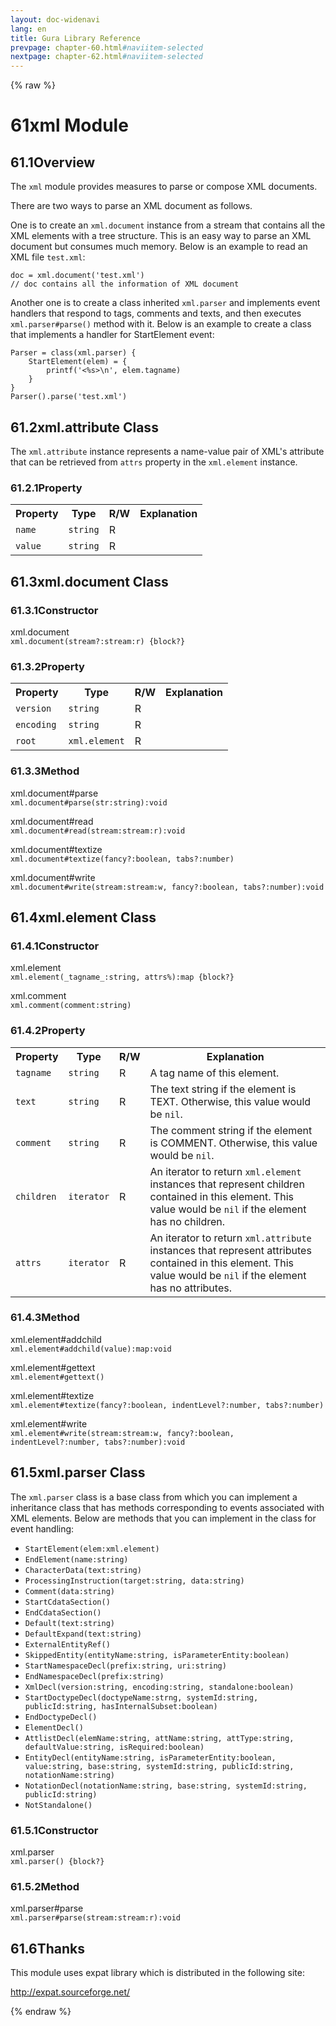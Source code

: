 ```yaml
---
layout: doc-widenavi
lang: en
title: Gura Library Reference
prevpage: chapter-60.html#naviitem-selected
nextpage: chapter-62.html#naviitem-selected
---
```

{% raw %}
<h1><span class="caption-index-1">61</span>xml Module</h1>
<h2><span class="caption-index-2">61.1</span><a name="anchor-61-1"></a>Overview</h2>
<p>
The <code class="highlighter-rouge">xml</code> module provides measures to parse or compose XML documents.
</p>
<p>
There are two ways to parse an XML document as follows.
</p>
<p>
One is to create an <code class="highlighter-rouge">xml.document</code> instance from a stream that contains all the XML elements with a tree structure. This is an easy way to parse an XML document but consumes much memory. Below is an example to read an XML file <code class="highlighter-rouge">test.xml</code>:
</p>
<pre class="highlight"><code>doc = xml.document('test.xml')
// doc contains all the information of XML document
</code></pre>
<p>
Another one is to create a class inherited <code class="highlighter-rouge">xml.parser</code> and implements event handlers that respond to tags, comments and texts, and then executes <code class="highlighter-rouge">xml.parser#parse()</code> method with it. Below is an example to create a class that implements a handler for StartElement event:
</p>
<pre class="highlight"><code>Parser = class(xml.parser) {
    StartElement(elem) = {
        printf('&lt;%s&gt;\n', elem.tagname)
    }
}
Parser().parse('test.xml')
</code></pre>
<h2><span class="caption-index-2">61.2</span><a name="anchor-61-2"></a>xml.attribute Class</h2>
<p>
The <code class="highlighter-rouge">xml.attribute</code> instance represents a name-value pair of XML's attribute that can be retrieved from <code class="highlighter-rouge">attrs</code> property in the <code class="highlighter-rouge">xml.element</code> instance.
</p>
<h3><span class="caption-index-3">61.2.1</span><a name="anchor-61-2-1"></a>Property</h3>
<p>
<table class="table">
<tr>
<th>
Property</th>
<th>
Type</th>
<th>
R/W</th>
<th>
Explanation</th>
</tr>


<tr>
<td>
<code>name</code></td>
<td>
<code>string</code></td>
<td>
R</td>

<td>
</td>
</tr>


<tr>
<td>
<code>value</code></td>
<td>
<code>string</code></td>
<td>
R</td>

<td>
</td>
</tr>


</table>

</p>
<h2><span class="caption-index-2">61.3</span><a name="anchor-61-3"></a>xml.document Class</h2>
<h3><span class="caption-index-3">61.3.1</span><a name="anchor-61-3-1"></a>Constructor</h3>
<p>
<div class="h5">xml.document</div>
<div class="mb-2"><i class="fas fa-caret-right mr-2"></i><code>xml.document(stream?:stream:r) {block?}</code></div>

</p>
<h3><span class="caption-index-3">61.3.2</span><a name="anchor-61-3-2"></a>Property</h3>
<p>
<table class="table">
<tr>
<th>
Property</th>
<th>
Type</th>
<th>
R/W</th>
<th>
Explanation</th>
</tr>


<tr>
<td>
<code>version</code></td>
<td>
<code>string</code></td>
<td>
R</td>

<td>
</td>
</tr>


<tr>
<td>
<code>encoding</code></td>
<td>
<code>string</code></td>
<td>
R</td>

<td>
</td>
</tr>


<tr>
<td>
<code>root</code></td>
<td>
<code>xml.element</code></td>
<td>
R</td>

<td>
</td>
</tr>


</table>

</p>
<h3><span class="caption-index-3">61.3.3</span><a name="anchor-61-3-3"></a>Method</h3>
<p>
<div class="h5">xml.document#parse</div>
<div class="mb-2"><i class="fas fa-caret-right mr-2"></i><code>xml.document#parse(str:string):void</code></div>

</p>
<p>
<div class="h5">xml.document#read</div>
<div class="mb-2"><i class="fas fa-caret-right mr-2"></i><code>xml.document#read(stream:stream:r):void</code></div>

</p>
<p>
<div class="h5">xml.document#textize</div>
<div class="mb-2"><i class="fas fa-caret-right mr-2"></i><code>xml.document#textize(fancy?:boolean, tabs?:number)</code></div>

</p>
<p>
<div class="h5">xml.document#write</div>
<div class="mb-2"><i class="fas fa-caret-right mr-2"></i><code>xml.document#write(stream:stream:w, fancy?:boolean, tabs?:number):void</code></div>

</p>
<h2><span class="caption-index-2">61.4</span><a name="anchor-61-4"></a>xml.element Class</h2>
<h3><span class="caption-index-3">61.4.1</span><a name="anchor-61-4-1"></a>Constructor</h3>
<p>
<div class="h5">xml.element</div>
<div class="mb-2"><i class="fas fa-caret-right mr-2"></i><code>xml.element(_tagname_:string, attrs%):map {block?}</code></div>

</p>
<p>
<div class="h5">xml.comment</div>
<div class="mb-2"><i class="fas fa-caret-right mr-2"></i><code>xml.comment(comment:string)</code></div>

</p>
<h3><span class="caption-index-3">61.4.2</span><a name="anchor-61-4-2"></a>Property</h3>
<p>
<table class="table">
<tr>
<th>
Property</th>
<th>
Type</th>
<th>
R/W</th>
<th>
Explanation</th>
</tr>


<tr>
<td>
<code>tagname</code></td>
<td>
<code>string</code></td>
<td>
R</td>

<td>
A tag name of this element.</td>
</tr>


<tr>
<td>
<code>text</code></td>
<td>
<code>string</code></td>
<td>
R</td>

<td>
The text string if the element is TEXT.
Otherwise, this value would be <code>nil</code>.</td>
</tr>


<tr>
<td>
<code>comment</code></td>
<td>
<code>string</code></td>
<td>
R</td>

<td>
The comment string if the element is COMMENT.
Otherwise, this value would be <code>nil</code>.</td>
</tr>


<tr>
<td>
<code>children</code></td>
<td>
<code>iterator</code></td>
<td>
R</td>

<td>
An iterator to return <code>xml.element</code> instances that represent children
contained in this element. This value would be <code>nil</code> if the element has no children.</td>
</tr>


<tr>
<td>
<code>attrs</code></td>
<td>
<code>iterator</code></td>
<td>
R</td>

<td>
An iterator to return <code>xml.attribute</code> instances that represent attributes
contained in this element. This value would be <code>nil</code> if the element has no attributes.</td>
</tr>


</table>

</p>
<h3><span class="caption-index-3">61.4.3</span><a name="anchor-61-4-3"></a>Method</h3>
<p>
<div class="h5">xml.element#addchild</div>
<div class="mb-2"><i class="fas fa-caret-right mr-2"></i><code>xml.element#addchild(value):map:void</code></div>

</p>
<p>
<div class="h5">xml.element#gettext</div>
<div class="mb-2"><i class="fas fa-caret-right mr-2"></i><code>xml.element#gettext()</code></div>

</p>
<p>
<div class="h5">xml.element#textize</div>
<div class="mb-2"><i class="fas fa-caret-right mr-2"></i><code>xml.element#textize(fancy?:boolean, indentLevel?:number, tabs?:number)</code></div>

</p>
<p>
<div class="h5">xml.element#write</div>
<div class="mb-2"><i class="fas fa-caret-right mr-2"></i><code>xml.element#write(stream:stream:w, fancy?:boolean, indentLevel?:number, tabs?:number):void</code></div>

</p>
<h2><span class="caption-index-2">61.5</span><a name="anchor-61-5"></a>xml.parser Class</h2>
<p>
The <code class="highlighter-rouge">xml.parser</code> class is a base class from which you can implement a inheritance class that has methods corresponding to events associated with XML elements. Below are methods that you can implement in the class for event handling:
</p>
<ul>
<li><code class="highlighter-rouge">StartElement(elem:xml.element)</code></li>
<li><code class="highlighter-rouge">EndElement(name:string)</code></li>
<li><code class="highlighter-rouge">CharacterData(text:string)</code></li>
<li><code class="highlighter-rouge">ProcessingInstruction(target:string, data:string)</code></li>
<li><code class="highlighter-rouge">Comment(data:string)</code></li>
<li><code class="highlighter-rouge">StartCdataSection()</code></li>
<li><code class="highlighter-rouge">EndCdataSection()</code></li>
<li><code class="highlighter-rouge">Default(text:string)</code></li>
<li><code class="highlighter-rouge">DefaultExpand(text:string)</code></li>
<li><code class="highlighter-rouge">ExternalEntityRef()</code></li>
<li><code class="highlighter-rouge">SkippedEntity(entityName:string, isParameterEntity:boolean)</code></li>
<li><code class="highlighter-rouge">StartNamespaceDecl(prefix:string, uri:string)</code></li>
<li><code class="highlighter-rouge">EndNamespaceDecl(prefix:string)</code></li>
<li><code class="highlighter-rouge">XmlDecl(version:string, encoding:string, standalone:boolean)</code></li>
<li><code class="highlighter-rouge">StartDoctypeDecl(doctypeName:strng, systemId:string, publicId:string, hasInternalSubset:boolean)</code></li>
<li><code class="highlighter-rouge">EndDoctypeDecl()</code></li>
<li><code class="highlighter-rouge">ElementDecl()</code></li>
<li><code class="highlighter-rouge">AttlistDecl(elemName:string, attName:string, attType:string, defaultValue:string, isRequired:boolean)</code></li>
<li><code class="highlighter-rouge">EntityDecl(entityName:string, isParameterEntity:boolean, value:string, base:string, systemId:string, publicId:string, notationName:string)</code></li>
<li><code class="highlighter-rouge">NotationDecl(notationName:string, base:string, systemId:string, publicId:string)</code></li>
<li><code class="highlighter-rouge">NotStandalone()</code></li>
</ul>
<h3><span class="caption-index-3">61.5.1</span><a name="anchor-61-5-1"></a>Constructor</h3>
<p>
<div class="h5">xml.parser</div>
<div class="mb-2"><i class="fas fa-caret-right mr-2"></i><code>xml.parser() {block?}</code></div>

</p>
<h3><span class="caption-index-3">61.5.2</span><a name="anchor-61-5-2"></a>Method</h3>
<p>
<div class="h5">xml.parser#parse</div>
<div class="mb-2"><i class="fas fa-caret-right mr-2"></i><code>xml.parser#parse(stream:stream:r):void</code></div>

</p>
<h2><span class="caption-index-2">61.6</span><a name="anchor-61-6"></a>Thanks</h2>
<p>
This module uses expat library which is distributed in the following site:
</p>
<p>
<a href="http://expat.sourceforge.net/">http://expat.sourceforge.net/</a>
</p>
{% endraw %}

